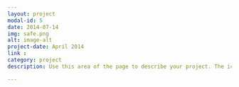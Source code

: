 ```yaml
---
layout: project
modal-id: 5
date: 2014-07-14
img: safe.png
alt: image-alt
project-date: April 2014
link :
category: project
description: Use this area of the page to describe your project. The icon above is part of a free icon set by <a href="https://sellfy.com/p/8Q9P/jV3VZ/">Flat Icons</a>. On their website, you can download their free set with 16 icons, or you can purchase the entire set with 146 icons for only $12!

---
```

